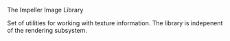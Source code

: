 The Impeller Image Library

Set of utilities for working with texture information. The library is indepenent of the rendering subsystem.
